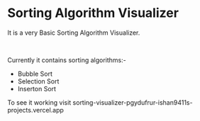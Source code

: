 <h1> Sorting Algorithm Visualizer</h1>
<p>It is a very Basic Sorting Algorithm Visualizer.</p><br>
<p>Currently it contains sorting algorithms:-
<ul>
  <li>Bubble Sort</li>
  <li>Selection Sort</li>
  <li>Inserton Sort</li>
</ul>
<p>To see it working visit sorting-visualizer-pgydufrur-ishan9411s-projects.vercel.app </p>
